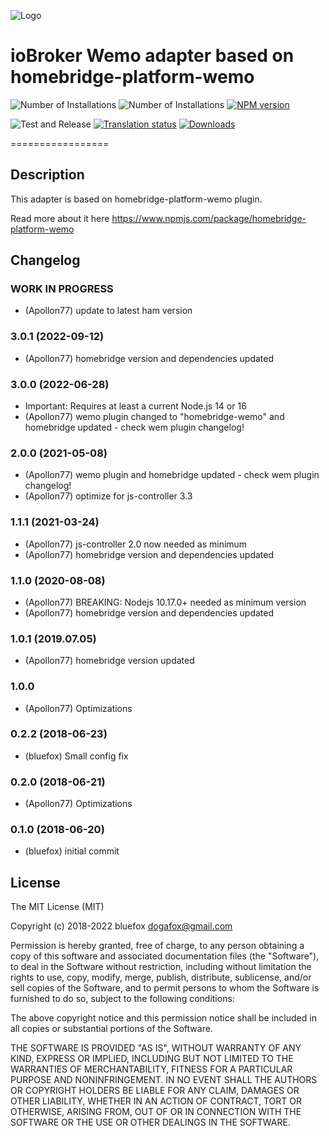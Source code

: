 ![Logo](admin/ham-wemo.png)
# ioBroker Wemo adapter based on homebridge-platform-wemo
![Number of Installations](http://iobroker.live/badges/ham-wemo-installed.svg)
![Number of Installations](http://iobroker.live/badges/ham-wemo-stable.svg)
[![NPM version](http://img.shields.io/npm/v/iobroker.ham-wemo.svg)](https://www.npmjs.com/package/iobroker.ham-wemo)

![Test and Release](https://github.com/ioBroker/iobroker.ham-wemo/workflows/Test%20and%20Release/badge.svg)
[![Translation status](https://weblate.iobroker.net/widgets/adapters/-/ham-wemo/svg-badge.svg)](https://weblate.iobroker.net/engage/adapters/?utm_source=widget)
[![Downloads](https://img.shields.io/npm/dm/iobroker.ham-wemo.svg)](https://www.npmjs.com/package/iobroker.ham-wemo)

=================

## Description
This adapter is based on homebridge-platform-wemo plugin.

Read more about it here https://www.npmjs.com/package/homebridge-platform-wemo

## Changelog
### __WORK IN PROGRESS__
* (Apollon77) update to latest ham version

### 3.0.1 (2022-09-12)
* (Apollon77) homebridge version and dependencies updated

### 3.0.0 (2022-06-28)
* Important: Requires at least a current Node.js 14 or 16
* (Apollon77) wemo plugin changed to "homebridge-wemo" and homebridge updated - check wem plugin changelog!

### 2.0.0 (2021-05-08)
* (Apollon77) wemo plugin and homebridge updated - check wem plugin changelog!
* (Apollon77) optimize for js-controller 3.3

### 1.1.1 (2021-03-24)
* (Apollon77) js-controller 2.0 now needed as minimum
* (Apollon77) homebridge version and dependencies updated

### 1.1.0 (2020-08-08)
* (Apollon77) BREAKING: Nodejs 10.17.0+ needed as minimum version
* (Apollon77) homebridge version and dependencies updated

### 1.0.1 (2019.07.05)
* (Apollon77) homebridge version updated

### 1.0.0
* (Apollon77) Optimizations

### 0.2.2 (2018-06-23)
* (bluefox) Small config fix

### 0.2.0 (2018-06-21)
* (Apollon77) Optimizations

### 0.1.0 (2018-06-20)
* (bluefox) initial commit

## License
The MIT License (MIT)

Copyright (c) 2018-2022 bluefox <dogafox@gmail.com>

Permission is hereby granted, free of charge, to any person obtaining a copy
of this software and associated documentation files (the "Software"), to deal
in the Software without restriction, including without limitation the rights
to use, copy, modify, merge, publish, distribute, sublicense, and/or sell
copies of the Software, and to permit persons to whom the Software is
furnished to do so, subject to the following conditions:

The above copyright notice and this permission notice shall be included in
all copies or substantial portions of the Software.

THE SOFTWARE IS PROVIDED "AS IS", WITHOUT WARRANTY OF ANY KIND, EXPRESS OR
IMPLIED, INCLUDING BUT NOT LIMITED TO THE WARRANTIES OF MERCHANTABILITY,
FITNESS FOR A PARTICULAR PURPOSE AND NONINFRINGEMENT. IN NO EVENT SHALL THE
AUTHORS OR COPYRIGHT HOLDERS BE LIABLE FOR ANY CLAIM, DAMAGES OR OTHER
LIABILITY, WHETHER IN AN ACTION OF CONTRACT, TORT OR OTHERWISE, ARISING FROM,
OUT OF OR IN CONNECTION WITH THE SOFTWARE OR THE USE OR OTHER DEALINGS IN
THE SOFTWARE.
